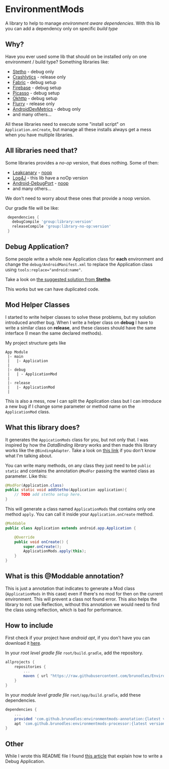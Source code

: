 # EnvironmentMods

A library to help to manage *environment aware dependencies*.
With this lib you can add a dependency only on specific *build type*

## Why?
Have you ever used some lib that should on be installed only on one environment / build type?
Something libraries like:
* [Stetho](http://facebook.github.io/stetho/) - debug only
* [Crashlytics](https://fabric.io/kits/android/crashlytics) - release only
* [Fabric](https://get.fabric.io/android) - debug setup
* [Firebase](https://www.firebase.com/) - debug setup
* [Picasso](https://github.com/square/picasso) - debug setup
* [Okhttp](https://github.com/square/okhttp) - debug setup
* [Flurry](https://developer.yahoo.com/flurry/docs/integrateflurry/android/) - release only
* [AndroidDevMetrics](https://github.com/frogermcs/AndroidDevMetrics) - debug only
* and many others...

All these libraries need to execute some "install script" on `Application.onCreate`, but manage all these
installs always get a mess when you have multiple libraries.


## All libraries need that?
Some libraries provides a *no-op* version, that does nothing.
Some of then:
* [Leakcanary](https://github.com/square/leakcanary) - [noop](https://github.com/square/leakcanary#getting-started)
* [Log4J](http://logging.apache.org/log4j/2.x/) - this lib have a noOp version
* [Android-DebugPort](https://github.com/jasonwyatt/Android-DebugPort) - [noop](https://github.com/jasonwyatt/Android-DebugPort-NOOP)
* and many others...

We don't need to worry about these ones that provide a noop version.

Our gradle file will be like:
```gradle
 dependencies {
   debugCompile 'group:library:version'
   releaseCompile 'group:library-no-op:version'
 }
```


## Debug Application?
Some people write a whole new Application class for **each** environment and change the `debug/AndroidManifest.xml` to replace
 the Application class using `tools:replace="android:name"`.

Take a look on [the suggested solution from **Stetho**](https://github.com/facebook/stetho/blob/master/stetho-sample/src/debug/AndroidManifest.xml).

This works but we can have duplicated code.

## Mod Helper Classes
I started to write helper classes to solve these problems, but my solution introduced another bug.
When I write a helper class on **debug** I have to write a similar class on **release**, and these classes should
 have the same interface (I mean the same declared methods).

My project structure gets like
```
App Module
 |- main
 |   |- Application
 |
 |- debug
 |   | - ApplicationMod
 |
 |- release
 |   |- ApplicationMod
 |
```

This is also a mess, now I can split the Application class but I can introduce a new bug if I change some parameter or
 method name on the `ApplicationMod` class.

## What this library does?
It generates the `AppicationMods` class for you, but not only that.
I was inspired by how the *DataBinding library* works and then made this library works like the `@BindingAdapter`.
Take a look on [this link](https://developer.android.com/reference/android/databinding/BindingAdapter.html) if you don't
know what I'm talking about.

You can write many methods, on any class they just need to be `public static` and contains the annotation `@ModFor`
passing the wanted class as parameter.
Like this:
```java
@ModFor(Application.class)
public static void addStetho(Application application){
    // TODO add stetho setup here.
}
```

This will generate a class named `ApplicationMods` that contains only one method `apply`.
You can call it inside your `Application.onCreate` method.

```java
@Moddable
public class Application extends android.app.Application {

    @Override
    public void onCreate() {
        super.onCreate();
        ApplicationMods.apply(this);
    }
}
```

## What is this @Moddable annotation?
This is just a annotation that indicates to generate a Mod class (`ApplicationMods` in this case)
even if there's no mod for then on the current environment.
This will prevent a class not found error. This also helps the library to not use Reflection, without this annotation
we would need to find the class using reflection, which is bad for performance.

## How to include
First check if your project have *android apt*, if you don't have you can download it
[here](https://bitbucket.org/hvisser/android-apt).

In your *root level gradle file* `root/build.gradle`, add the repository.
```gradle
allprojects {
    repositories {
        ...
        maven { url "https://raw.githubusercontent.com/brunodles/EnvironmentMods/releases/" }
    }
}
```

In your *module level gradle file* `root/app/build.gradle`, add these dependencies.
```gradle
dependencies {
    ...
    provided 'com.github.brunodles:environmentmods-annotation:{latest version}'
    apt 'com.github.brunodles:environmentmods-processor:{latest version}'
}
```

## Other
While I wrote this README file I found
[this article](https://medium.com/@orhanobut/no-op-versions-for-dev-tools-b0a865934398#.vjp39sfas)
that explain how to write a Debug Application.
